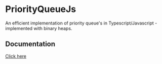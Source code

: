 # PriorityQueueJs

An efficient implementation of priority queue's in Typescript/Javascript - implemented with binary heaps.

## Documentation

[Click here](https://rafilevy.github.io/PriorityQueueJs/globals)
